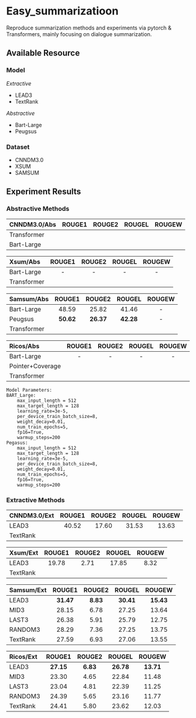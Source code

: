 # Easy_summarizatioon
 Reproduce summarization methods and experiments via pytorch & Transformers, mainly focusing on dialogue summarization.
 
 
## Available Resource

### Model

*Extractive*
- LEAD3
- TextRank

*Abstractive*
- Bart-Large
- Peugsus

### Dataset
- CNNDM3.0
- XSUM
- SAMSUM


## Experiment Results

### Abstractive Methods
| CNNDM3.0/Abs | ROUGE1 | ROUGE2 | ROUGEL | ROUGEW
| :-----| :----: | :----: |:----: |:----: |
| Transformer |  |  |
| Bart-Large |  |  |


| Xsum/Abs | ROUGE1 | ROUGE2 | ROUGEL | ROUGEW
| :-----| :----: | :----: |:----: |:----: |
| Bart-Large |  - |- | -| -|
| Transformer |  |  |

| Samsum/Abs | ROUGE1 | ROUGE2 | ROUGEL | ROUGEW
| :-----| :----: | :----: |:----: |:----: |
| Bart-Large | 48.59 | 25.82 | 41.46 | -
| Peugsus | **50.62** | **26.37**|**42.28**| -
| Transformer |  |  |

| Ricos/Abs | ROUGE1 | ROUGE2 | ROUGEL | ROUGEW
| :-----| :----: | :----: |:----: |:----: |
| Bart-Large | - |- | -| -|
| Pointer+Coverage |  |  |  | 
| Transformer |  |  |





```
Model Parameters:
BART_Large:
    max_input_length = 512
    max_target_length = 128
    learning_rate=3e-5,
    per_device_train_batch_size=8,
    weight_decay=0.01,
    num_train_epochs=5,
    fp16=True,
    warmup_steps=200
Pegasus:
    max_input_length = 512
    max_target_length = 128
    learning_rate=3e-5,
    per_device_train_batch_size=8,
    weight_decay=0.01,
    num_train_epochs=5,
    fp16=True,
    warmup_steps=200
```


### Extractive Methods

| CNNDM3.0/Ext | ROUGE1 | ROUGE2 | ROUGEL | ROUGEW
| :-----| :----: | :----: |:----: |:----: |
| LEAD3 | 40.52 | 17.60 | 31.53 | 13.63
| TextRank |  |  |


| Xsum/Ext | ROUGE1 | ROUGE2 | ROUGEL | ROUGEW
| :-----| :----: | :----: |:----: |:----: |
| LEAD3 | 19.78 | 2.71 | 17.85 | 8.32
| TextRank |  |  |

| Samsum/Ext | ROUGE1 | ROUGE2 | ROUGEL | ROUGEW
| :-----| :----: | :----: |:----: |:----: |
| LEAD3 | **31.47** | **8.83** | **30.41** | **15.43**
| MID3 | 28.15 | 6.78 | 27.25| 13.64
| LAST3 | 26.38 | 5.91 | 25.79 | 12.75
| RANDOM3 | 28.29 | 7.36 | 27.25 | 13.75
| TextRank | 27.59 | 6.93 |27.06| 13.55

| Ricos/Ext | ROUGE1 | ROUGE2 | ROUGEL | ROUGEW
| :-----| :----: | :----: |:----: |:----: |
| LEAD3 | **27.15** | **6.83** | **26.78** | **13.71**
| MID3 | 23.30 | 4.65 | 22.84| 11.48
| LAST3 | 23.04 | 4.81 | 22.39 | 11.25
| RANDOM3 | 24.39 | 5.65 | 23.16 | 11.77
| TextRank | 24.41 | 5.80 |23.62| 12.03
